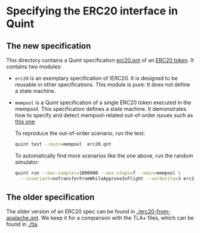 # Specifying the ERC20 interface in Quint

## The new specification

This directory contains a Quint specification [erc20.qnt][]
of an [ERC20 token][]. It contains two modules:

 - `erc20` is an exemplary specification of IERC20. It is designed to be
   reusable in other specifications. This module is pure: It does not define
   a state machine.

 - `mempool` is a Quint specification of a single ERC20 token executed in the
   mempool. This specification defines a state machine. It demonstrates how
   to specify and detect mempool-related out-of-order issues such as [this one][].

   To reproduce the out-of-order scenario, run the test:

   ```sh
   quint test --main=mempool  erc20.qnt
   ```

   To automatically find more scenarios like the one above, run the random
   simulator:

   ```sh
   quint run --max-samples=1000000 --max-steps=7 --main=mempool \
     --invariant=noTransferFromWhileApproveInFlight --verbosity=3 erc20.qnt
   ```

## The older specification

The older version of an ERC20 spec can be found in [./erc20-from-apalache.qnt][].
We keep it for a comparison with the TLA+ files, which can be found in [./tla](./tla/).

[erc20.qnt]: ./erc20.qnt
[ERC20 token]: https://docs.openzeppelin.com/contracts/4.x/api/token/erc20#IERC20
[this one]: https://github.com/ethereum/EIPs/issues/20#issuecomment-263524729
[./erc20-from-apalache.qnt]: ./tla/erc20-from-apalache.qnt